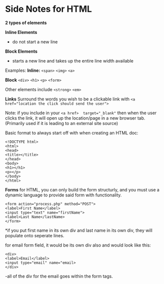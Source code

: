 # Side Notes for HTML


**2 types of elements**

**Inline Elements**
- do not start a new line

**Block Elements**
- starts a new line and takes up the entire line width available

Examples:
**Inline:** `<span>` `<img>` `<a>`

**Block** `<div>` `<h1>` `<p>` `<form>`

Other elements include `<strong>` `<em>`

**Links**
Surround the words you wish to be a clickable link with `<a href="location the click should send the user">`

Note: if you include in your `<a href>  target="_blank"` then when the user clicks the link, it will open up the location/page in a new browser tab. (Primarily used if it is leading to an external site source)

Basic format to always start off with when creating an HTML doc:

`<!DOCTYPE html>`<br>
`<html>`<br>
    `<head>`<br>
        `<title></title>`<br>
    `</head>`<br>
    `<body>`<br>
        `<h1></h1>`<br>
        `<p></p>`<br>
    `</body>`<br>
`</html>`<br>

**Forms**
for HTML, you can only build the form structurly, and you must use a dynamic language to provide said form with functionality.

`<form action="process.php" method="POST">`<br>
    `<label>First Name</label>`<br>
    `<input type="text" name="firstName">`<br>
    `<label>Last Name</lastName>`<br>
`</form>`<br>

*if you put first name in its own div and last name in its own div, they will populate onto seperate lines.

for email form field, it would be its own div also and would look like this:

`<div>`<br>
    `<label>Email</label>`<br>
    `<input type="email" name="email>`<br>
`</div>`<br>

-all of the div for the email goes within the form tags.

